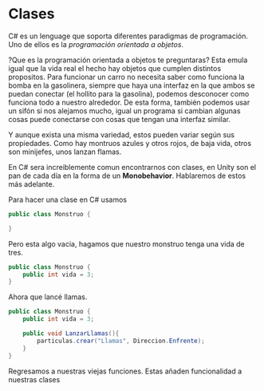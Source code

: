 # Clases

C# es un lenguage que soporta diferentes paradigmas de programación.
Uno de ellos es la *programación orientada a objetos*.

?Que es la programación orientada a objetos te preguntaras? Esta emula igual que la vida real el hecho hay objetos que cumplen distintos propositos. Para funcionar un carro no necesita saber como funciona la bomba en la gasolinera, siempre que haya una interfaz en la que ambos se puedan conectar (el hollito para la gasolina), podemos desconocer como funciona todo a nuestro alrededor. De esta forma, también podemos usar un sifón si nos alejamos mucho, igual un programa si cambian algunas cosas puede conectarse con cosas que tengan una interfaz similar.

Y aunque exista una misma variedad, estos pueden variar según sus propiedades. Como hay montruos azules y otros rojos, de baja vida, otros son minijefes, unos lanzan flamas.

En C# sera increiblemente comun encontrarnos con clases, en Unity son el pan de cada día en la forma de un **Monobehavior**. Hablaremos de estos más adelante.

Para hacer una clase en C# usamos

```C#
public class Monstruo {

}
```

Pero esta algo vacia, hagamos que nuestro monstruo tenga una vida de tres.
```C#
public class Monstruo {
    public int vida = 3;
}
```

Ahora que lancé llamas.
```C#
public class Monstruo {
    public int vida = 3;

    public void LanzarLlamas(){
        particulas.crear("Llamas", Direccion.Enfrente);
    }
}
```
Regresamos a nuestras viejas funciones. Estas añaden funcionalidad a nuestras clases